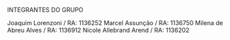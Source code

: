 INTEGRANTES DO GRUPO

Joaquim Lorenzoni  / RA: 1136252
Marcel Assunção  / RA: 1136750
Milena de Abreu Alves  / RA: 1136912
Nicole Allebrand Arend  / RA: 1136202
